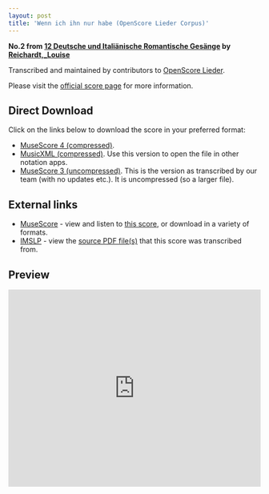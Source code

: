 ```yaml
---
layout: post
title: 'Wenn ich ihn nur habe (OpenScore Lieder Corpus)'
---
```


__No.2 from [12 Deutsche und Italiänische Romantische Gesänge](https://fourscoreandmore.org/OpenScore/Reichardt%2C_Louise/12_Deutsche_und_Itali%C3%A4nische_Romantische_Ges%C3%A4nge/) by [Reichardt,_Louise](https://fourscoreandmore.org/OpenScore/Reichardt%2C_Louise)__

Transcribed and maintained by contributors to [OpenScore Lieder].

Please visit the [official score page] for more information.

[official score page]: https://musescore.com/openscore-lieder-corpus/scores/5100067
[OpenScore Lieder]: https://musescore.com/openscore-lieder-corpus

## Direct Download

Click on the links below to download the score in your preferred format:
- [MuseScore 4 (compressed)](https://fourscoreandmore.org/OpenScore/Reichardt%2C_Louise/12_Deutsche_und_Itali%C3%A4nische_Romantische_Ges%C3%A4nge/02_Wenn_ich_ihn_nur_habe.mscz).
- [MusicXML (compressed)](https://fourscoreandmore.org/OpenScore/Reichardt%2C_Louise/12_Deutsche_und_Itali%C3%A4nische_Romantische_Ges%C3%A4nge/02_Wenn_ich_ihn_nur_habe.mxl). Use this version to open the file in other notation apps.
- [MuseScore 3 (uncompressed)](https://raw.githubusercontent.com/OpenScore/Lieder/refs/heads/main/scores/Reichardt%2C_Louise/12_Deutsche_und_Itali%C3%A4nische_Romantische_Ges%C3%A4nge/02_Wenn_ich_ihn_nur_habe/lc5100067.mscx). This is the version as transcribed by our team (with no updates etc.). It is uncompressed (so a larger file).

## External links

- [MuseScore] - view and listen to [this score][MuseScore], or download in a variety of formats.
- [IMSLP] - view the [source PDF file(s)][IMSLP] that this score was transcribed from.

[MuseScore]: https://musescore.com/score/5100067
[IMSLP]: https://imslp.org/wiki/Special:ReverseLookup/511856

## Preview

<iframe width="100%" height="394" src="https://musescore.com/openscore-lieder-corpus/scores/5100067/embed" frameborder="0" allowfullscreen allow="autoplay; fullscreen"></iframe>
